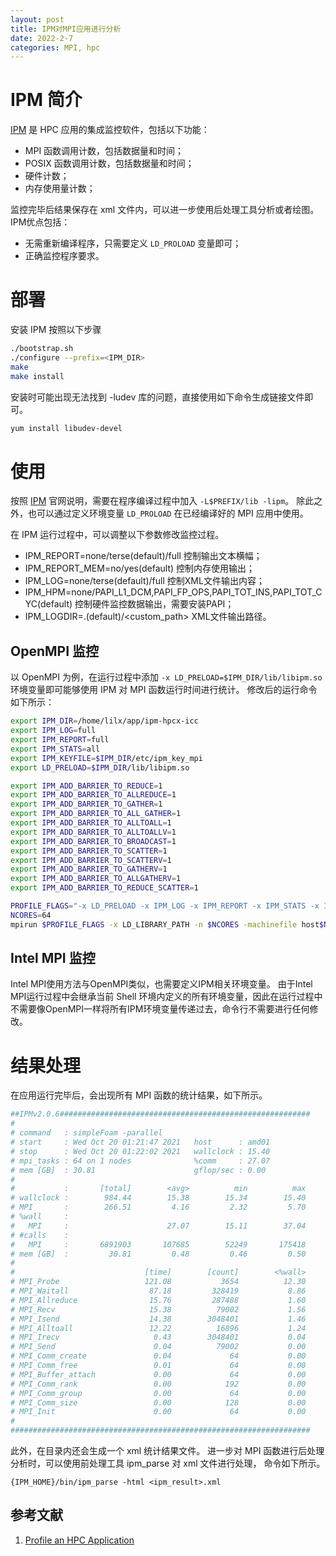 ```yaml
---
layout: post
title: IPM对MPI应用进行分析
date: 2022-2-7
categories: MPI, hpc
---
```


# IPM 简介

[IPM](https://github.com/nerscadmin/IPM) 是 HPC 应用的集成监控软件，包括以下功能：

* MPI 函数调用计数，包括数据量和时间；
* POSIX 函数调用计数，包括数据量和时间；
* 硬件计数；
* 内存使用量计数；

监控完毕后结果保存在 xml 文件内，可以进一步使用后处理工具分析或者绘图。
IPM优点包括：

* 无需重新编译程序，只需要定义 `LD_PROLOAD` 变量即可；
* 正确监控程序要求。

# 部署

安装 IPM 按照以下步骤

```bash
./bootstrap.sh
./configure --prefix=<IPM_DIR>
make 
make install
```

安装时可能出现无法找到 -ludev 库的问题，直接使用如下命令生成链接文件即可。

```bash
yum install libudev-devel
```

# 使用

按照 [IPM](https://github.com/nerscadmin/IPM) 官网说明，需要在程序编译过程中加入 `-L$PREFIX/lib -lipm`。
除此之外，也可以通过定义环境变量 `LD_PROLOAD` 在已经编译好的 MPI 应用中使用。

在 IPM 运行过程中，可以调整以下参数修改监控过程。

* IPM_REPORT=none/terse(default)/full 控制输出文本横幅；
* IPM_REPORT_MEM=no/yes(default) 控制内存使用输出；
* IPM_LOG=none/terse(default)/full 控制XML文件输出内容；
* IPM_HPM=none/PAPI_L1_DCM,PAPI_FP_OPS,PAPI_TOT_INS,PAPI_TOT_CYC(default) 控制硬件监控数据输出，需要安装PAPI；
* IPM_LOGDIR=.(default)/<custom_path> XML文件输出路径。

## OpenMPI 监控

以 OpenMPI 为例，在运行过程中添加 `-x LD_PRELOAD=$IPM_DIR/lib/libipm.so` 环境变量即可能够使用 IPM 对 MPI 函数运行时间进行统计。
修改后的运行命令如下所示：

```bash
export IPM_DIR=/home/lilx/app/ipm-hpcx-icc
export IPM_LOG=full
export IPM_REPORT=full
export IPM_STATS=all
export IPM_KEYFILE=$IPM_DIR/etc/ipm_key_mpi
export LD_PRELOAD=$IPM_DIR/lib/libipm.so

export IPM_ADD_BARRIER_TO_REDUCE=1
export IPM_ADD_BARRIER_TO_ALLREDUCE=1
export IPM_ADD_BARRIER_TO_GATHER=1
export IPM_ADD_BARRIER_TO_ALL_GATHER=1
export IPM_ADD_BARRIER_TO_ALLTOALL=1
export IPM_ADD_BARRIER_TO_ALLTOALLV=1
export IPM_ADD_BARRIER_TO_BROADCAST=1
export IPM_ADD_BARRIER_TO_SCATTER=1
export IPM_ADD_BARRIER_TO_SCATTERV=1
export IPM_ADD_BARRIER_TO_GATHERV=1
export IPM_ADD_BARRIER_TO_ALLGATHERV=1
export IPM_ADD_BARRIER_TO_REDUCE_SCATTER=1

PROFILE_FLAGS="-x LD_PRELOAD -x IPM_LOG -x IPM_REPORT -x IPM_STATS -x IPM_KEYFILE -x IPM_ADD_BARRIER_TO_REDUCE -x IPM_ADD_BARRIER_TO_ALLREDUCE -x IPM_ADD_BARRIER_TO_GATHER -x IPM_ADD_BARRIER_TO_ALL_GATHER -x IPM_ADD_BARRIER_TO_ALLTOALL -x IPM_ADD_BARRIER_TO_ALLTOALLV -x IPM_ADD_BARRIER_TO_BROADCAST -x IPM_ADD_BARRIER_TO_SCATTER -x IPM_ADD_BARRIER_TO_SCATTERV -x IPM_ADD_BARRIER_TO_GATHERV -x IPM_ADD_BARRIER_TO_ALLGATHERV -x IPM_ADD_BARRIER_TO_REDUCE_SCATTER"
NCORES=64
mpirun $PROFILE_FLAGS -x LD_LIBRARY_PATH -n $NCORES -machinefile host$NCORES --allow-run-as-root --report-bindings --mca pml ucx --mca osc ucx --mca coll_hcoll_enable 1 -x UCX_NET_DEVICES=mlx5_0:1 -x HCOLL_MAIN_IB=mlx5_0:1 simpleFoam -parallel > log.simpleFoam
```

## Intel MPI 监控

Intel MPI使用方法与OpenMPI类似，也需要定义IPM相关环境变量。
由于Intel MPI运行过程中会继承当前 Shell 环境内定义的所有环境变量，因此在运行过程中不需要像OpenMPI一样将所有IPM环境变量传递过去，命令行不需要进行任何修改。

# 结果处理

在应用运行完毕后，会出现所有 MPI 函数的统计结果，如下所示。

```bash
##IPMv2.0.6########################################################
#
# command   : simpleFoam -parallel
# start     : Wed Oct 20 01:21:47 2021   host      : amd01
# stop      : Wed Oct 20 01:22:02 2021   wallclock : 15.40
# mpi_tasks : 64 on 1 nodes              %comm     : 27.07
# mem [GB]  : 30.81                      gflop/sec : 0.00
#
#           :       [total]        <avg>          min          max
# wallclock :        984.44        15.38        15.34        15.40
# MPI       :        266.51         4.16         2.32         5.70
# %wall     :
#   MPI     :                      27.07        15.11        37.04
# #calls    :
#   MPI     :       6891903       107685        52249       175418
# mem [GB]  :         30.81         0.48         0.46         0.50
#
#                             [time]        [count]        <%wall>
# MPI_Probe                   121.08           3654          12.30
# MPI_Waitall                  87.18         328419           8.86
# MPI_Allreduce                15.76         287488           1.60
# MPI_Recv                     15.38          79002           1.56
# MPI_Isend                    14.38        3048401           1.46
# MPI_Alltoall                 12.22          16896           1.24
# MPI_Irecv                     0.43        3048401           0.04
# MPI_Send                      0.04          79002           0.00
# MPI_Comm_create               0.04             64           0.00
# MPI_Comm_free                 0.01             64           0.00
# MPI_Buffer_attach             0.00             64           0.00
# MPI_Comm_rank                 0.00            192           0.00
# MPI_Comm_group                0.00             64           0.00
# MPI_Comm_size                 0.00            128           0.00
# MPI_Init                      0.00             64           0.00
#
###################################################################
```

此外，在目录内还会生成一个 xml 统计结果文件。
进一步对 MPI 函数进行后处理分析时，可以使用前处理工具 ipm_parse 对 xml 文件进行处理， 命令如下所示。

```
{IPM_HOME}/bin/ipm_parse -html <ipm_result>.xml
```

## 参考文献

1. [Profile an HPC Application](https://hpcadvisorycouncil.atlassian.net/wiki/spaces/HPCWORKS/pages/558497793/Profile+an+HPC+Application)

